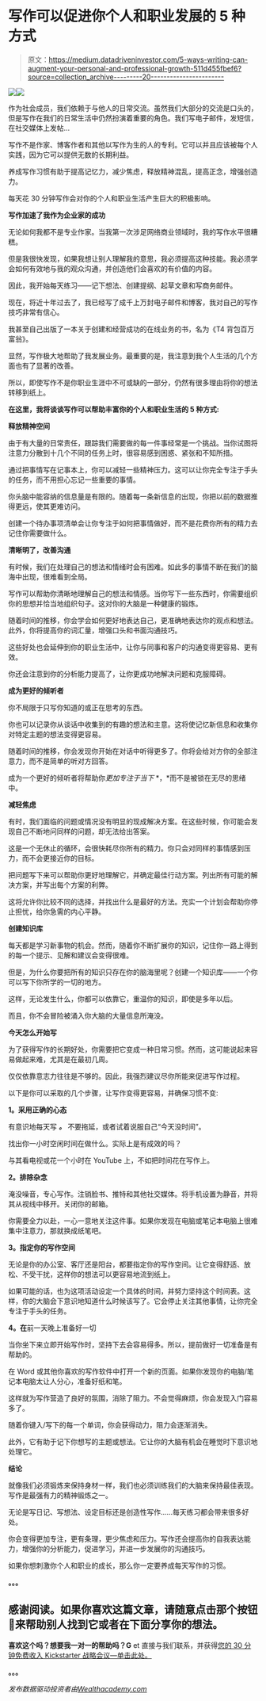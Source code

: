 # 写作可以促进你个人和职业发展的 5 种方式

> 原文：<https://medium.datadriveninvestor.com/5-ways-writing-can-augment-your-personal-and-professional-growth-511d455fbef6?source=collection_archive---------20----------------------->

[![](img/7aa0409c1419889ecbba14b032ff721a.png)](http://www.track.datadriveninvestor.com/1B9E)![](img/f40a6a13753dee8af3f45060c0f749ff.png)

作为社会成员，我们依赖于与他人的日常交流。虽然我们大部分的交流是口头的，但是写作在我们的日常生活中仍然扮演着重要的角色。我们写电子邮件，发短信，在社交媒体上发帖…

写作不是作家、博客作者和其他以写作为生的人的专利。它可以并且应该被每个人实践，因为它可以提供无数的长期利益。

养成写作习惯有助于提高记忆力，减少焦虑，释放精神混乱，提高正念，增强创造力。

每天花 30 分钟写作会对你的个人和职业生活产生巨大的积极影响。

**写作加速了我作为企业家的成功**

无论如何我都不是专业作家。当我第一次涉足网络商业领域时，我的写作水平很糟糕。

但是我很快发现，如果我想让别人理解我的意思，我必须提高这种技能。我必须学会如何有效地与我的观众沟通，并创造他们会喜欢的有价值的内容。

因此，我开始每天练习——记下想法、创建提纲、起草文章和写商务邮件。

现在，将近十年过去了，我已经写了成千上万封电子邮件和博客，我对自己的写作技巧非常有信心。

我甚至自己出版了一本关于创建和经营成功的在线业务的书，名为《T4 背包百万富翁》。

显然，写作极大地帮助了我发展业务。最重要的是，我注意到我个人生活的几个方面也有了显著的改善。

所以，即使写作不是你职业生涯中不可或缺的一部分，仍然有很多理由将你的想法转移到纸上。

**在这里，我将谈谈写作可以帮助丰富你的个人和职业生活的 5 种方式:**

**释放精神空间**

由于有大量的日常责任，跟踪我们需要做的每一件事经常是一个挑战。当你试图将注意力分散到十几个不同的任务上时，很容易感到困惑、紧张和不知所措。

通过把事情写在记事本上，你可以减轻一些精神压力。这可以让你完全专注于手头的任务，而不用担心忘记一些重要的事情。

你头脑中能容纳的信息量是有限的。随着每一条新信息的出现，你把以前的数据推得更远，使其更难访问。

创建一个待办事项清单会让你专注于如何把事情做好，而不是花费你所有的精力去记住你需要做什么。

**清晰明了，改善沟通**

有时候，我们在处理自己的想法和情绪时会有困难。如此多的事情不断在我们的脑海中出现，很难看到全局。

写作可以帮助你清晰地理解自己的想法和情感。当你写下一些东西时，你需要组织你的思想并恰当地组织句子。这对你的大脑是一种健康的锻炼。

随着时间的推移，你会学会如何更好地表达自己，更准确地表达你的观点和想法。此外，你将提高你的词汇量，增强口头和书面沟通技巧。

这些好处也会延伸到你的职业生活中，让你与同事和客户的沟通变得更容易、更有效。

你还会注意到你的分析能力提高了，让你更成功地解决问题和克服障碍。

**成为更好的倾听者**

你不局限于只写你知道的或正在思考的东西。

你也可以记录你从谈话中收集到的有趣的想法和主意。这将使记忆新信息和收集你对特定主题的想法变得更容易。

随着时间的推移，你会发现你开始在对话中听得更多了。你将会给对方你的全部注意力，而不是简单的听对方回答。

成为一个更好的倾听者将帮助你*更加专注于当下* *，*而不是被锁在无尽的思绪中。

**减轻焦虑**

有时，我们面临的问题或情况没有明显的现成解决方案。在这些时候，你可能会发现自己不断地问同样的问题，却无法给出答案。

这是一个无休止的循环，会很快耗尽你所有的精力。你只会对同样的事情感到压力，而不会更接近你的目标。

把问题写下来可以帮助你更好地理解它，并确定最佳行动方案。列出所有可能的解决方案，并写出每个方案的利弊。

这将允许你比较不同的选择，并找出什么是最好的方法。充实一个计划会帮助你停止担忧，给你急需的内心平静。

**创建知识库**

每天都是学习新事物的机会。然而，随着你不断扩展你的知识，记住你一路上得到的每一个提示、见解和建议会变得很难。

但是，为什么你要把所有的知识只存在你的脑海里呢？创建一个知识库——一个你可以写下你所学的一切的地方。

这样，无论发生什么，你都可以依靠它，重温你的知识，即使是多年以后。

而且，你不会冒险被涌入你大脑的大量信息所淹没。

**今天怎么开始写**

为了获得写作的长期好处，你需要把它变成一种日常习惯。然而，这可能说起来容易做起来难，尤其是在最初几周。

仅仅依靠意志力往往是不够的。因此，我强烈建议尽你所能来促进写作过程。

以下是你可以采取的几个步骤，让写作变得更容易，并确保习惯不变:

**1。采用正确的心态**

有意识地每天写 ***。*** 不要拖延，或者试着说服自己“今天没时间”。

找出你一小时空闲时间在做什么。实际上是有成效的吗？

与其看电视或花一个小时在 YouTube 上，不如把时间花在写作上。

**2。排除杂念**

淹没噪音，专心写作。注销脸书、推特和其他社交媒体。将手机设置为静音，并将其从视线中移开。关闭你的邮箱。

你需要全力以赴，一心一意地关注这件事。如果你发现在电脑或笔记本电脑上很难集中注意力，那就换成纸笔吧。

**3。指定你的写作空间**

无论是你的办公室、客厅还是阳台，都要指定你的写作空间。让它变得舒适、放松、不受干扰，这样你的想法可以更容易地流到纸上。

如果可能的话，也为这项活动设定一个具体的时间，并努力坚持这个时间表。这样，你的大脑会下意识地知道什么时候该写了。它会停止关注其他事情，让你完全专注于手头的任务。

**4。在**前一天晚上准备好一切

当你坐下来立即开始写作时，坚持下去会容易得多。所以，提前做好一切准备是有帮助的。

在 Word 或其他你喜欢的写作软件中打开一个新的页面。如果你发现你的电脑/笔记本电脑太让人分心，准备好纸和笔。

这样就为写作营造了良好的氛围，消除了阻力。不会觉得麻烦，你会发现入门容易多了。

随着你键入/写下的每一个单词，你会获得动力，阻力会逐渐消失。

此外，它有助于记下你想写的主题或想法。它让你的大脑有机会在睡觉时下意识地处理它。

**结论**

就像我们必须锻炼来保持身材一样，我们也必须训练我们的大脑来保持最佳表现。写作是最强有力的精神锻炼之一。

无论是写日记、写想法、设定目标还是创造性写作……每天练习都会带来很多好处。

你会变得更加专注，更有条理，更少焦虑和压力。写作还会提高你的自我表达能力，增强你的分析能力，促进学习，并进一步发展你的沟通技巧。

如果你想刺激你个人和职业的成长，那么你一定要养成每天写作的习惯。

**。。。**

## 感谢阅读。如果你喜欢这篇文章，请随意点击那个按钮👏来帮助别人找到它或者在下面分享你的想法。

**喜欢这个吗？想要我一对一的帮助吗？G** et 直接与我们联系，并获得[您的 30 分钟免费收入 Kickstarter 战略会议—单击此处。](https://incomekickstarter.com/yes)

**。。。**

*发布数据驱动投资者由*[*Wealthacademy.com*](https://wealthacademy.com/blog/)